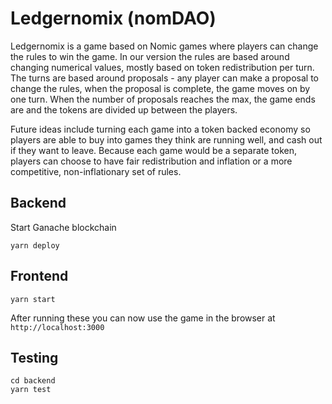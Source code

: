 # Ledgernomix (nomDAO)

Ledgernomix is a game based on Nomic games where players can change the rules to win the game. In our version the rules are based around changing numerical values, mostly based on token redistribution per turn. The turns are based around proposals - any player can make a proposal to change the rules, when the proposal is complete, the game moves on by one turn. When the number of proposals reaches the max, the game ends are and the tokens are divided up between the players.

Future ideas include turning each game into a token backed economy so players are able to buy into games they think are running well, and cash out if they want to leave. Because each game would be a separate token, players can choose to have fair redistribution and inflation or a more competitive, non-inflationary set of rules.

## Backend

Start Ganache blockchain

```
yarn deploy
```

## Frontend

```
yarn start
```

After running these you can now use the game in the browser at `http://localhost:3000`

## Testing

```
cd backend
yarn test
```
